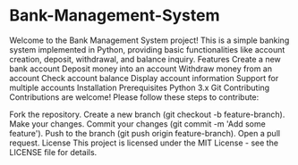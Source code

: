 # Bank-Management-System
Welcome to the Bank Management System project! This is a simple banking system implemented in Python, providing basic functionalities like account creation, deposit, withdrawal, and balance inquiry.
Features
Create a new bank account
Deposit money into an account
Withdraw money from an account
Check account balance
Display account information
Support for multiple accounts
Installation
Prerequisites
Python 3.x
Git
Contributing
Contributions are welcome! Please follow these steps to contribute:

Fork the repository.
Create a new branch (git checkout -b feature-branch).
Make your changes.
Commit your changes (git commit -m 'Add some feature').
Push to the branch (git push origin feature-branch).
Open a pull request.
License
This project is licensed under the MIT License - see the LICENSE file for details.
